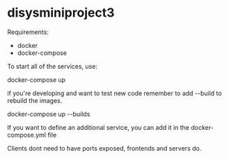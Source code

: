 # disysminiproject3

Requirements:
- docker
- docker-compose

To start all of the services, use: 

docker-compose up

if you're developing and want to test new code remember to add --build to rebuild the images.

docker-compose up --builds

If you want to define an additional service, you can add it in the docker-compose.yml file

Clients dont need to have ports exposed, frontends and servers do. 

